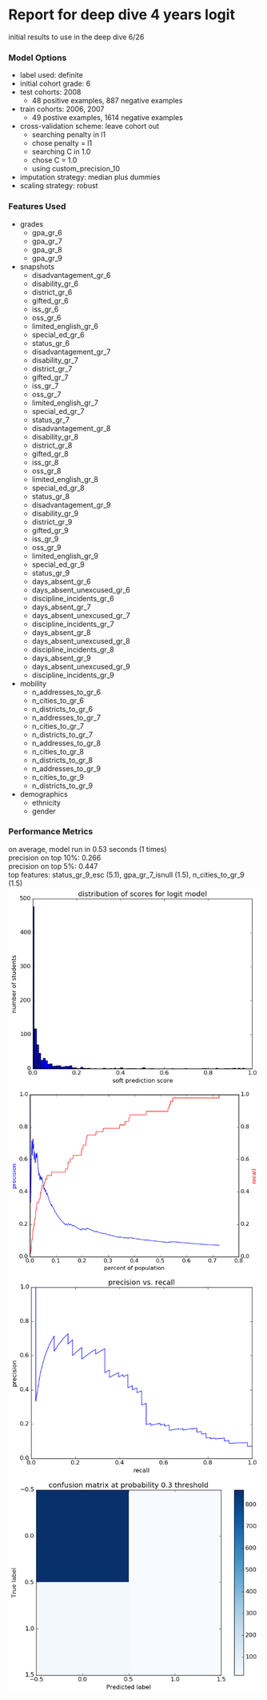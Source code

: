 # Report for deep dive 4 years logit
initial results to use in the deep dive 6/26

### Model Options
* label used: definite
* initial cohort grade: 6
* test cohorts: 2008
	 * 48 positive examples, 887 negative examples
* train cohorts: 2006, 2007
	 * 49 postive examples, 1614 negative examples
* cross-validation scheme: leave cohort out
	 * searching penalty in l1
	 * chose penalty = l1
	 * searching C in 1.0
	 * chose C = 1.0
	 * using custom_precision_10
* imputation strategy: median plus dummies
* scaling strategy: robust

### Features Used
* grades
	 * gpa_gr_6
	 * gpa_gr_7
	 * gpa_gr_8
	 * gpa_gr_9
* snapshots
	 * disadvantagement_gr_6
	 * disability_gr_6
	 * district_gr_6
	 * gifted_gr_6
	 * iss_gr_6
	 * oss_gr_6
	 * limited_english_gr_6
	 * special_ed_gr_6
	 * status_gr_6
	 * disadvantagement_gr_7
	 * disability_gr_7
	 * district_gr_7
	 * gifted_gr_7
	 * iss_gr_7
	 * oss_gr_7
	 * limited_english_gr_7
	 * special_ed_gr_7
	 * status_gr_7
	 * disadvantagement_gr_8
	 * disability_gr_8
	 * district_gr_8
	 * gifted_gr_8
	 * iss_gr_8
	 * oss_gr_8
	 * limited_english_gr_8
	 * special_ed_gr_8
	 * status_gr_8
	 * disadvantagement_gr_9
	 * disability_gr_9
	 * district_gr_9
	 * gifted_gr_9
	 * iss_gr_9
	 * oss_gr_9
	 * limited_english_gr_9
	 * special_ed_gr_9
	 * status_gr_9
	 * days_absent_gr_6
	 * days_absent_unexcused_gr_6
	 * discipline_incidents_gr_6
	 * days_absent_gr_7
	 * days_absent_unexcused_gr_7
	 * discipline_incidents_gr_7
	 * days_absent_gr_8
	 * days_absent_unexcused_gr_8
	 * discipline_incidents_gr_8
	 * days_absent_gr_9
	 * days_absent_unexcused_gr_9
	 * discipline_incidents_gr_9
* mobility
	 * n_addresses_to_gr_6
	 * n_cities_to_gr_6
	 * n_districts_to_gr_6
	 * n_addresses_to_gr_7
	 * n_cities_to_gr_7
	 * n_districts_to_gr_7
	 * n_addresses_to_gr_8
	 * n_cities_to_gr_8
	 * n_districts_to_gr_8
	 * n_addresses_to_gr_9
	 * n_cities_to_gr_9
	 * n_districts_to_gr_9
* demographics
	 * ethnicity
	 * gender

### Performance Metrics
on average, model run in 0.53 seconds (1 times) <br/>precision on top 10%: 0.266 <br/>precision on top 5%: 0.447 <br/>top features: status_gr_9_esc (5.1), gpa_gr_7_isnull (1.5), n_cities_to_gr_9 (1.5)
![deep_dive_4_years_logit_score_dist.png](deep_dive_4_years_logit_score_dist.png)
![deep_dive_4_years_logit_precision_recall_at_k.png](deep_dive_4_years_logit_precision_recall_at_k.png)
![deep_dive_4_years_logit_pr_vs_threshold.png](deep_dive_4_years_logit_pr_vs_threshold.png)
![deep_dive_4_years_logit_confusion_mat_0.3.png](deep_dive_4_years_logit_confusion_mat_0.3.png)
